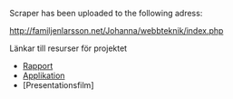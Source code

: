 Scraper has been uploaded to the following adress:

http://familjenlarsson.net/Johanna/webbteknik/index.php

Länkar till resurser för projektet
* [Rapport](https://github.com/jc222fi/1DV449_jc222fi/blob/master/Projekt/Rapport.md)
* [Applikation](http://familjenlarsson.net/Johanna/webbteknik/twickrtags/index.php)
* [Presentationsfilm]

